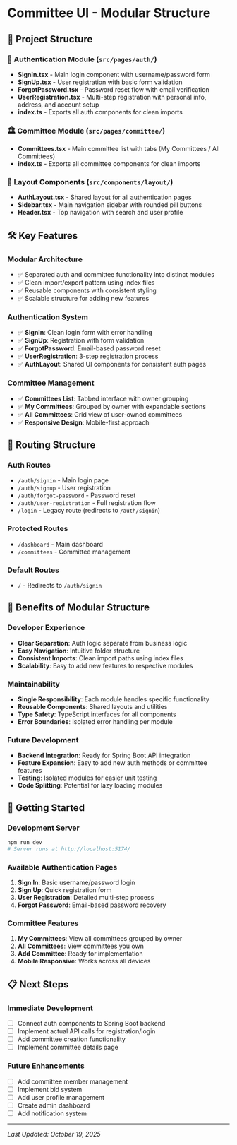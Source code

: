 # Committee UI - Modular Structure

## 📁 Project Structure

### 🔐 Authentication Module (`src/pages/auth/`)
- **SignIn.tsx** - Main login component with username/password form
- **SignUp.tsx** - User registration with basic form validation
- **ForgotPassword.tsx** - Password reset flow with email verification
- **UserRegistration.tsx** - Multi-step registration with personal info, address, and account setup
- **index.ts** - Exports all auth components for clean imports

### 🏛️ Committee Module (`src/pages/committee/`)
- **Committees.tsx** - Main committee list with tabs (My Committees / All Committees)
- **index.ts** - Exports all committee components for clean imports

### 🎨 Layout Components (`src/components/layout/`)
- **AuthLayout.tsx** - Shared layout for all authentication pages
- **Sidebar.tsx** - Main navigation sidebar with rounded pill buttons
- **Header.tsx** - Top navigation with search and user profile

## 🛠️ Key Features

### Modular Architecture
- ✅ Separated auth and committee functionality into distinct modules
- ✅ Clean import/export pattern using index files
- ✅ Reusable components with consistent styling
- ✅ Scalable structure for adding new features

### Authentication System
- ✅ **SignIn**: Clean login form with error handling
- ✅ **SignUp**: Registration with form validation
- ✅ **ForgotPassword**: Email-based password reset
- ✅ **UserRegistration**: 3-step registration process
- ✅ **AuthLayout**: Shared UI components for consistent auth pages

### Committee Management
- ✅ **Committees List**: Tabbed interface with owner grouping
- ✅ **My Committees**: Grouped by owner with expandable sections
- ✅ **All Committees**: Grid view of user-owned committees
- ✅ **Responsive Design**: Mobile-first approach

## 🔄 Routing Structure

### Auth Routes
- `/auth/signin` - Main login page
- `/auth/signup` - User registration
- `/auth/forgot-password` - Password reset
- `/auth/user-registration` - Full registration flow
- `/login` - Legacy route (redirects to `/auth/signin`)

### Protected Routes
- `/dashboard` - Main dashboard
- `/committees` - Committee management

### Default Routes
- `/` - Redirects to `/auth/signin`

## 🎯 Benefits of Modular Structure

### Developer Experience
- **Clear Separation**: Auth logic separate from business logic
- **Easy Navigation**: Intuitive folder structure
- **Consistent Imports**: Clean import paths using index files
- **Scalability**: Easy to add new features to respective modules

### Maintainability
- **Single Responsibility**: Each module handles specific functionality
- **Reusable Components**: Shared layouts and utilities
- **Type Safety**: TypeScript interfaces for all components
- **Error Boundaries**: Isolated error handling per module

### Future Development
- **Backend Integration**: Ready for Spring Boot API integration
- **Feature Expansion**: Easy to add new auth methods or committee features
- **Testing**: Isolated modules for easier unit testing
- **Code Splitting**: Potential for lazy loading modules

## 🚀 Getting Started

### Development Server
```bash
npm run dev
# Server runs at http://localhost:5174/
```

### Available Authentication Pages
1. **Sign In**: Basic username/password login
2. **Sign Up**: Quick registration form
3. **User Registration**: Detailed multi-step process
4. **Forgot Password**: Email-based password recovery

### Committee Features
1. **My Committees**: View all committees grouped by owner
2. **All Committees**: View committees you own
3. **Add Committee**: Ready for implementation
4. **Mobile Responsive**: Works across all devices

## 📋 Next Steps

### Immediate Development
- [ ] Connect auth components to Spring Boot backend
- [ ] Implement actual API calls for registration/login
- [ ] Add committee creation functionality
- [ ] Implement committee details page

### Future Enhancements
- [ ] Add committee member management
- [ ] Implement bid system
- [ ] Add user profile management
- [ ] Create admin dashboard
- [ ] Add notification system

---

*Last Updated: October 19, 2025*